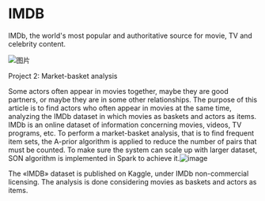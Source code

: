 # IMDB

IMDb, the world's most popular and authoritative source for movie, TV and celebrity content.

![图片](https://user-images.githubusercontent.com/11934986/114636035-ae98bd00-9cf8-11eb-813a-0f50b8a57ebb.png)


Project 2: Market-basket analysis

Some actors often appear in movies together, maybe they are good partners, or maybe they are in some other relationships. The purpose of this article is to find actors who often appear in movies at the same time, analyzing the IMDb dataset in which movies as baskets and actors as items. IMDb is an online dataset of information concerning movies, videos, TV programs, etc. To perform a market-basket analysis, that is to find frequent item sets, the A-prior algorithm is applied to reduce the number of pairs that must be counted. To make sure the system can scale up with larger dataset, SON algorithm is implemented in Spark to achieve it.![image](https://user-images.githubusercontent.com/51139288/120875124-78feaa80-c5aa-11eb-94c2-62b849a6f995.png)



The «IMDB» dataset is published on Kaggle, under IMDb non-commercial licensing. The analysis is done considering movies as baskets and actors as items.
